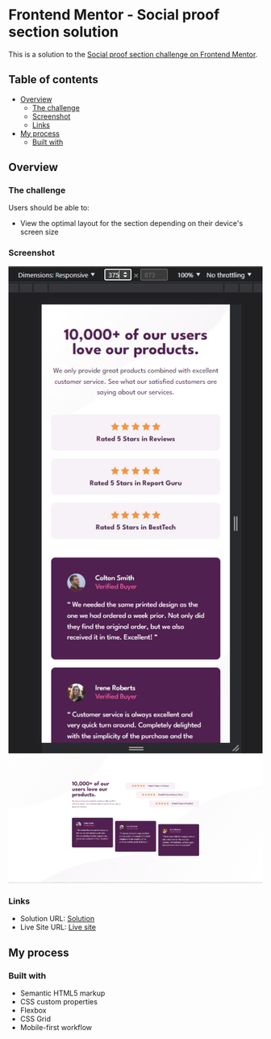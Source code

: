 # Frontend Mentor - Social proof section solution

This is a solution to the [Social proof section challenge on Frontend Mentor](https://www.frontendmentor.io/challenges/social-proof-section-6e0qTv_bA).

## Table of contents

- [Overview](#overview)
  - [The challenge](#the-challenge)
  - [Screenshot](#screenshot)
  - [Links](#links)
- [My process](#my-process)
  - [Built with](#built-with)

## Overview

### The challenge

Users should be able to:

- View the optimal layout for the section depending on their device's screen size

### Screenshot

![](./images/mobile.png)
![](./images/desktop.png)

### Links

- Solution URL: [Solution](https://www.frontendmentor.io/solutions/responsive-social-proof-section-with-basic-htmlcss-7O__AHxiHi)
- Live Site URL: [Live site](https://ak-social-proof-section.netlify.app/)

## My process

### Built with

- Semantic HTML5 markup
- CSS custom properties
- Flexbox
- CSS Grid
- Mobile-first workflow

